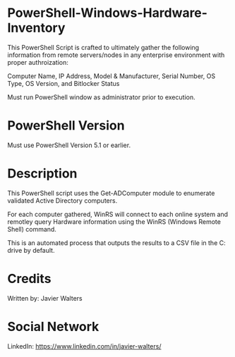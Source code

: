 # PowerShell-Windows-Hardware-Inventory

This PowerShell Script is crafted to ultimately gather the following information from remote servers/nodes in any enterprise environment with proper authroization:

Computer Name, IP Address, Model & Manufacturer, Serial Number, OS Type, OS Version, and Bitlocker Status

Must run PowerShell window as administrator prior to execution. 

# PowerShell Version
Must use PowerShell Version 5.1 or earlier. 

# Description

This PowerShell script uses the Get-ADComputer module to enumerate validated Active Directory computers.

For each computer gathered, WinRS will connect to each online system and remotley query Hardware information using the WinRS (Windows Remote Shell) command. 

This is an automated process that outputs the results to a CSV file in the C: drive by default. 

# Credits
Written by: Javier Walters

# Social Network
LinkedIn: https://www.linkedin.com/in/javier-walters/
